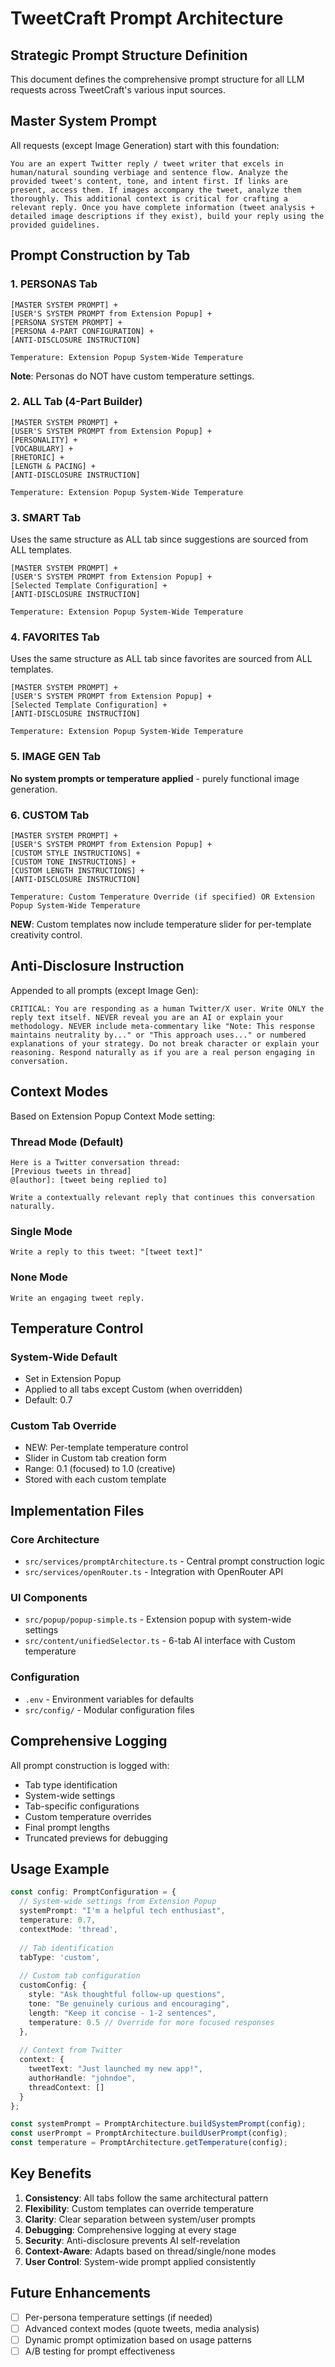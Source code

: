 # TweetCraft Prompt Architecture

## Strategic Prompt Structure Definition

This document defines the comprehensive prompt structure for all LLM requests across TweetCraft's various input sources.

## Master System Prompt

All requests (except Image Generation) start with this foundation:

```
You are an expert Twitter reply / tweet writer that excels in human/natural sounding verbiage and sentence flow. Analyze the provided tweet's content, tone, and intent first. If links are present, access them. If images accompany the tweet, analyze them thoroughly. This additional context is critical for crafting a relevant reply. Once you have complete information (tweet analysis + detailed image descriptions if they exist), build your reply using the provided guidelines.
```

## Prompt Construction by Tab

### 1. PERSONAS Tab
```
[MASTER SYSTEM PROMPT] + 
[USER'S SYSTEM PROMPT from Extension Popup] + 
[PERSONA SYSTEM PROMPT] +
[PERSONA 4-PART CONFIGURATION] +
[ANTI-DISCLOSURE INSTRUCTION]

Temperature: Extension Popup System-Wide Temperature
```

**Note**: Personas do NOT have custom temperature settings.

### 2. ALL Tab (4-Part Builder)
```
[MASTER SYSTEM PROMPT] + 
[USER'S SYSTEM PROMPT from Extension Popup] + 
[PERSONALITY] + 
[VOCABULARY] + 
[RHETORIC] + 
[LENGTH & PACING] +
[ANTI-DISCLOSURE INSTRUCTION]

Temperature: Extension Popup System-Wide Temperature
```

### 3. SMART Tab
Uses the same structure as ALL tab since suggestions are sourced from ALL templates.

```
[MASTER SYSTEM PROMPT] + 
[USER'S SYSTEM PROMPT from Extension Popup] + 
[Selected Template Configuration] +
[ANTI-DISCLOSURE INSTRUCTION]

Temperature: Extension Popup System-Wide Temperature
```

### 4. FAVORITES Tab
Uses the same structure as ALL tab since favorites are sourced from ALL templates.

```
[MASTER SYSTEM PROMPT] + 
[USER'S SYSTEM PROMPT from Extension Popup] + 
[Selected Template Configuration] +
[ANTI-DISCLOSURE INSTRUCTION]

Temperature: Extension Popup System-Wide Temperature
```

### 5. IMAGE GEN Tab
**No system prompts or temperature applied** - purely functional image generation.

### 6. CUSTOM Tab
```
[MASTER SYSTEM PROMPT] + 
[USER'S SYSTEM PROMPT from Extension Popup] + 
[CUSTOM STYLE INSTRUCTIONS] + 
[CUSTOM TONE INSTRUCTIONS] + 
[CUSTOM LENGTH INSTRUCTIONS] +
[ANTI-DISCLOSURE INSTRUCTION]

Temperature: Custom Temperature Override (if specified) OR Extension Popup System-Wide Temperature
```

**NEW**: Custom templates now include temperature slider for per-template creativity control.

## Anti-Disclosure Instruction

Appended to all prompts (except Image Gen):

```
CRITICAL: You are responding as a human Twitter/X user. Write ONLY the reply text itself. NEVER reveal you are an AI or explain your methodology. NEVER include meta-commentary like "Note: This response maintains neutrality by..." or "This approach uses..." or numbered explanations of your strategy. Do not break character or explain your reasoning. Respond naturally as if you are a real person engaging in conversation.
```

## Context Modes

Based on Extension Popup Context Mode setting:

### Thread Mode (Default)
```
Here is a Twitter conversation thread:
[Previous tweets in thread]
@[author]: [tweet being replied to]

Write a contextually relevant reply that continues this conversation naturally.
```

### Single Mode
```
Write a reply to this tweet: "[tweet text]"
```

### None Mode
```
Write an engaging tweet reply.
```

## Temperature Control

### System-Wide Default
- Set in Extension Popup
- Applied to all tabs except Custom (when overridden)
- Default: 0.7

### Custom Tab Override
- NEW: Per-template temperature control
- Slider in Custom tab creation form
- Range: 0.1 (focused) to 1.0 (creative)
- Stored with each custom template

## Implementation Files

### Core Architecture
- `src/services/promptArchitecture.ts` - Central prompt construction logic
- `src/services/openRouter.ts` - Integration with OpenRouter API

### UI Components
- `src/popup/popup-simple.ts` - Extension popup with system-wide settings
- `src/content/unifiedSelector.ts` - 6-tab AI interface with Custom temperature

### Configuration
- `.env` - Environment variables for defaults
- `src/config/` - Modular configuration files

## Comprehensive Logging

All prompt construction is logged with:
- Tab type identification
- System-wide settings
- Tab-specific configurations
- Custom temperature overrides
- Final prompt lengths
- Truncated previews for debugging

## Usage Example

```typescript
const config: PromptConfiguration = {
  // System-wide settings from Extension Popup
  systemPrompt: "I'm a helpful tech enthusiast",
  temperature: 0.7,
  contextMode: 'thread',
  
  // Tab identification
  tabType: 'custom',
  
  // Custom tab configuration
  customConfig: {
    style: "Ask thoughtful follow-up questions",
    tone: "Be genuinely curious and encouraging",
    length: "Keep it concise - 1-2 sentences",
    temperature: 0.5 // Override for more focused responses
  },
  
  // Context from Twitter
  context: {
    tweetText: "Just launched my new app!",
    authorHandle: "johndoe",
    threadContext: []
  }
};

const systemPrompt = PromptArchitecture.buildSystemPrompt(config);
const userPrompt = PromptArchitecture.buildUserPrompt(config);
const temperature = PromptArchitecture.getTemperature(config);
```

## Key Benefits

1. **Consistency**: All tabs follow the same architectural pattern
2. **Flexibility**: Custom templates can override temperature
3. **Clarity**: Clear separation between system/user prompts
4. **Debugging**: Comprehensive logging at every stage
5. **Security**: Anti-disclosure prevents AI self-revelation
6. **Context-Aware**: Adapts based on thread/single/none modes
7. **User Control**: System-wide prompt applied consistently

## Future Enhancements

- [ ] Per-persona temperature settings (if needed)
- [ ] Advanced context modes (quote tweets, media analysis)
- [ ] Dynamic prompt optimization based on usage patterns
- [ ] A/B testing for prompt effectiveness